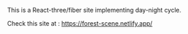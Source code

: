 This is a React-three/fiber site implementing day-night cycle.

Check this site at : https://forest-scene.netlify.app/
